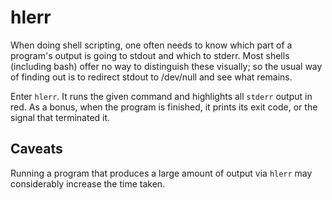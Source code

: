 # hlerr

When doing shell scripting, one often needs to know which part of a program's output is going to stdout and which to stderr. Most shells (including bash) offer no way to distinguish these visually; so the usual way of finding out is to redirect stdout to /dev/null and see what remains.

Enter `hlerr`. It runs the given command and highlights all `stderr` output in red. As a bonus, when the program is finished, it prints its exit code, or the signal that terminated it.

## Caveats

Running a program that produces a large amount of output via `hlerr` may considerably increase the time taken.
